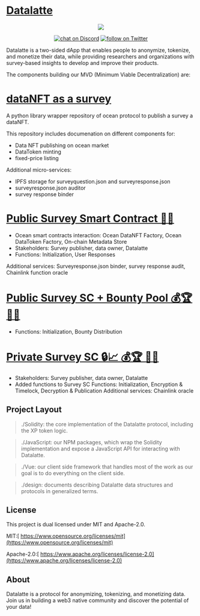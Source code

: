 [Datalatte](https://www.datalatte.com)
=========

<p align="center">
    <img src="https://www.datalatte.com/imgs/datalatte.svg">
</p>
<p align="center">
    <a href="https://discord.com/invite/saUmuZ3Rrw">
        <img src="https://img.shields.io/discord/308323056592486420?logo=discord"
            alt="chat on Discord"></a>
    <a href="https://twitter.com/intent/follow?screen_name=datalatteAi">
        <img src="https://img.shields.io/twitter/follow/datalatteAi?style=social&logo=twitter"
            alt="follow on Twitter"></a>
</p>

Datalatte is a two-sided dApp that enables people to anonymize, tokenize, and monetize their data, while providing researchers and organizations with survey-based insights to develop and improve their products.

The components building our MVD (Minimum Viable Decentralization) are:

[dataNFT as a survey](https://github.com/datalatte-ai/ocean-wrapper-dataNFT-as-a-survey)
==============================

A python library wrapper repository of ocean protocol to publish a survey a dataNFT. 

This repository includes documenation on different components for:

- Data NFT publishing on ocean market
- DataToken minting 
- fixed-price listing 

Additional micro-services: 
- IPFS storage for surveyquestion.json and surveyresponse.json
- surveyresponse.json auditor
- survey response binder


[ Public Survey Smart Contract 📝🔗](https://github.com/datalatte-ai/ocean-wrapper-dataNFT-as-a-survey)
==============================

- Ocean smart contracts interaction: Ocean DataNFT Factory, Ocean DataToken Factory, On-chain Metadata Store
- Stakeholders: Survey publisher, data owner, Datalatte
- Functions: Initialization, User Responses

Additional services: Surveyresponse.json binder, survey response audit, Chainlink function oracle

[ Public Survey SC + Bounty Pool 💰🏆 📝🔗](https://github.com/datalatte-ai/ocean-wrapper-dataNFT-as-a-survey)
==============================

- Functions: Initialization, Bounty Distribution

[ Private Survey SC 🔒📈 💰🏆 📝🔗](https://github.com/datalatte-ai/ocean-wrapper-dataNFT-as-a-survey)
==============================

- Stakeholders: Survey publisher, data owner, Datalatte
- Added functions to Survey SC Functions: Initialization, Encryption & Timelock, Decryption & Publication
Additional services: Chainlink oracle


Project Layout
--------------

> ./Solidity: the core implementation of the Datalatte protocol, including the XP token logic.

> ./JavaScript: our NPM packages, which wrap the Solidity implementation and expose a JavaScript API for interacting with Datalatte.

> ./Vue: our client side framework that handles most of the work as our goal is to do everything on the client side. 

> ./design: documents describing Datalatte data structures and protocols in generalized terms.

License
-------

This project is dual licensed under MIT and Apache-2.0.

MIT:[  https://www.opensource.org/licenses/mit](https://www.opensource.org/licenses/mit)

Apache-2.0:[  https://www.apache.org/licenses/license-2.0](https://www.apache.org/licenses/license-2.0)

About
-----

Datalatte is a protocol for anonymizing, tokenizing, and monetizing data. Join us in building a web3 native community and discover the potential of your data!
